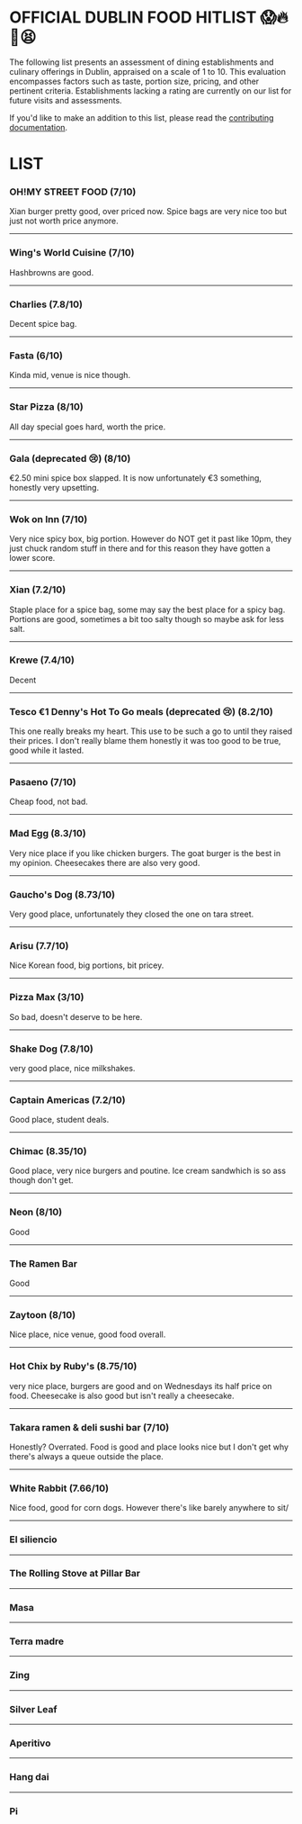 # OFFICIAL DUBLIN FOOD HITLIST 😱🔥🍴😫 

The following list presents an assessment of dining establishments and culinary offerings in Dublin, appraised on a scale of 1 to 10. This evaluation encompasses factors such as taste, portion size, pricing, and other pertinent criteria. Establishments lacking a rating are currently on our list for future visits and assessments.

If you'd like to make an addition to this list, please read the [contributing documentation](CONTRIBUTING.md).

# LIST

### OH!MY STREET FOOD (7/10)
Xian burger pretty good, over priced now. Spice bags are very nice too but just not worth price anymore.

<hr>

### Wing's World Cuisine (7/10)
Hashbrowns are good.

<hr>

### Charlies (7.8/10)
Decent spice bag.

<hr>

### Fasta (6/10)
Kinda mid, venue is nice though.

<hr>

### Star Pizza (8/10)
All day special goes hard, worth the price. 

<hr>

### Gala (deprecated 😢) (8/10)
€2.50 mini spice box slapped. It is now unfortunately €3 something, honestly very upsetting.

<hr>

### Wok on Inn (7/10)
Very nice spicy box, big portion. However do NOT get it past like 10pm, they just chuck random stuff in there and for this reason they have gotten a lower score.

<hr>

### Xian (7.2/10)
Staple place for a spice bag, some may say the best place for a spicy bag. Portions are good, sometimes a bit too salty though so maybe ask for less salt.

<hr>

### Krewe (7.4/10)
Decent

<hr>

### Tesco €1 Denny's Hot To Go meals (deprecated 😢) (8.2/10)
This one really breaks my heart. This use to be such a go to until they raised their prices. I don't really blame them honestly it was too good to be true, good while it lasted.

<hr>

### Pasaeno (7/10)
Cheap food, not bad.

<hr>

### Mad Egg (8.3/10)
Very nice place if you like chicken burgers. The goat burger is the best in my opinion. Cheesecakes there are also very good.

<hr>

### Gaucho's Dog (8.73/10)
Very good place, unfortunately they closed the one on tara street.

<hr>

### Arisu (7.7/10)
Nice Korean food, big portions, bit pricey.

<hr>

### Pizza Max (3/10)
So bad, doesn't deserve to be here.

<hr>

### Shake Dog (7.8/10)
very good place, nice milkshakes.

<hr>

### Captain Americas (7.2/10)
Good place, student deals.

<hr>

### Chimac (8.35/10)
Good place, very nice burgers and poutine. Ice cream sandwhich is so ass though don't get.

<hr>

### Neon (8/10)
Good

<hr>

### The Ramen Bar
Good

<hr>

### Zaytoon (8/10)
Nice place, nice venue, good food overall.

<hr>

### Hot Chix by Ruby's (8.75/10)
very nice place, burgers are good and on Wednesdays its half price on food. Cheesecake is also good but isn't really a cheesecake.

<hr>

### Takara ramen & deli sushi bar (7/10)
Honestly? Overrated. Food is good and place looks nice but I don't get why there's always a queue outside the place.

<hr>

### White Rabbit (7.66/10)
Nice food, good for corn dogs. However there's like barely anywhere to sit/

<hr>

### El siliencio

<hr>

### The Rolling Stove at Pillar Bar

<hr>

### Masa

<hr>

### Terra madre

<hr>

### Zing

<hr>

### Silver Leaf

<hr>

### Aperitivo

<hr>

### Hang dai

<hr>

### Pi
